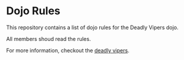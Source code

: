 Dojo Rules
==========

This repository contains a list of dojo rules for the Deadly Vipers dojo.

All members shoud read the rules.

For more information, checkout the [deadly vipers](https://github.com/deadlyvipers).



